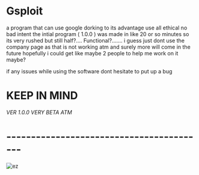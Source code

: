 # Gsploit

a program that can use google dorking to its advantage
use all ethical no bad intent
the intial program ( 1.0.0 ) was made in like 20 or so minutes so its very rushed 
but still half?.... Functional?....... i guess
just dont use the company page as that is not working atm 
and surely more will come in the future
hopefully i could get like maybe 2 people to help me work on it 
maybe?

if any issues while using the software dont hesitate to put up a bug

# KEEP IN MIND 

*VER 1.0.0*
*VERY BETA ATM*
# -----------------------------------------

![ez](blob:https://loading.io/84634ba5-04b1-4db5-a972-ca216d73b462)
